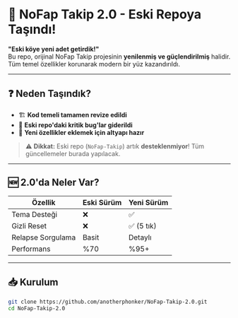 # 🔄 NoFap Takip 2.0 - Eski Repoya Taşındı!

**"Eski köye yeni adet getirdik!"**  
Bu repo, orijinal NoFap Takip projesinin **yenilenmiş ve güçlendirilmiş** halidir. Tüm temel özellikler korunarak modern bir yüz kazandırıldı.

---

## ❓ Neden Taşındık?
- 🏗️ **Kod temeli tamamen revize edildi**  
- 🐛 **Eski repo'daki kritik bug'lar giderildi**  
- 🌈 **Yeni özellikler eklemek için altyapı hazır**  

> ⚠️ **Dikkat:** Eski repo (`NoFap-Takip`) artık **desteklenmiyor**! Tüm güncellemeler burada yapılacak.

---

## 🆕 2.0'da Neler Var?
| Özellik               | Eski Sürüm | Yeni Sürüm |
|-----------------------|------------|------------|
| Tema Desteği          | ❌         | ✅         |
| Gizli Reset           | ❌         | ✅ (5 tık) |
| Relapse Sorgulama     | Basit      | Detaylı    |
| Performans            | %70        | %95+       |

---

## 📥 Kurulum
```bash
git clone https://github.com/anotherphonker/NoFap-Takip-2.0.git
cd NoFap-Takip-2.0
